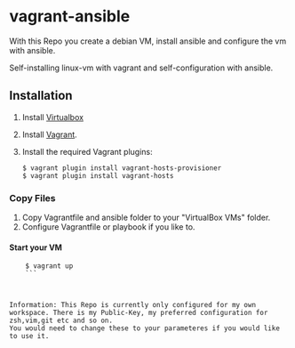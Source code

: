 # vagrant-ansible
With this Repo you create a debian VM, install ansible and configure the vm with ansible.


Self-installing linux-vm with vagrant and self-configuration with ansible.


## Installation

1. Install [Virtualbox](https://www.virtualbox.org/wiki/Downloads)
2. Install [Vagrant](https://vagrantup.com).
3. Install the required Vagrant plugins:
    
    ```shell
    $ vagrant plugin install vagrant-hosts-provisioner
    $ vagrant plugin install vagrant-hosts
    ```
    
### Copy Files

1. Copy Vagrantfile and ansible folder to your "VirtualBox VMs" folder.
2. Configure Vagrantfile or playbook if you like to.

#### Start your VM

```shell
    $ vagrant up
    ```



Information: This Repo is currently only configured for my own workspace. There is my Public-Key, my preferred configuration for zsh,vim,git etc and so on.
You would need to change these to your parameteres if you would like to use it.
